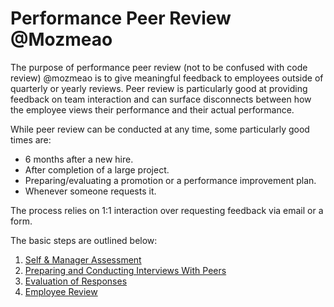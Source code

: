 # Performance Peer Review @Mozmeao

The purpose of performance peer review (not to be confused with code review) @mozmeao is to give meaningful feedback to employees outside of quarterly or yearly reviews. Peer review is particularly good at providing feedback on team interaction and can surface disconnects between how the employee views their performance and their actual performance.

While peer review can be conducted at any time, some particularly good times are:

* 6 months after a new hire.
* After completion of a large project.
* Preparing/evaluating a promotion or a performance improvement plan.
* Whenever someone requests it.

The process relies on 1:1 interaction over requesting feedback via email or a form. 

The basic steps are outlined below:

1. [Self & Manager Assessment](self_manager_assessment.md)
2. [Preparing and Conducting Interviews With Peers](conduct_peer_review.md)
3. [Evaluation of Responses](evaluate_responses.md)
4. [Employee Review](employee_review.md)
